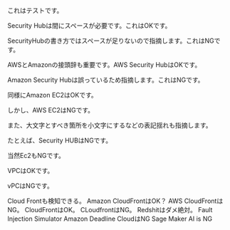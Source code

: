 これはテストです。

Security Hubは間にスペースが必要です。これはOKです。

SecurityHubの書き方ではスペースが足りないので指摘します。これはNGです。

AWSとAmazonの接頭辞も重要です。AWS Security HubはOKです。

Amazon Security Hubは誤っているため指摘します。これはNGです。

同様にAmazon EC2はOKです。

しかし、AWS EC2はNGです。

また、大文字とすべき箇所を小文字にするなどの表記揺れも指摘します。

たとえば、Security HUBはNGです。

当然Ec2もNGです。

VPCはOKです。

vPCはNGです。

Cloud Frontも検知できる。
Amazon CloudFrontはOK？
AWS CloudFrontはNG。
CloudFrontはOK。
CLoudfrontはNG。
Redshitはダメ絶対。
Fault Injection Simulator
Amazon Deadline CloudはNG
Sage Maker AI is NG
